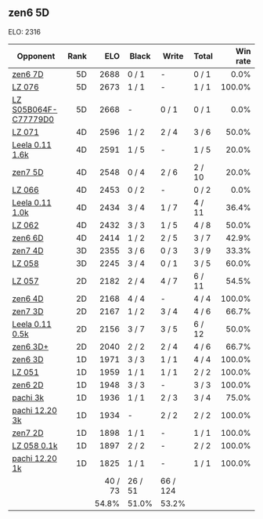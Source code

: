 ## zen6 5D ##

ELO: 2316

Opponent | Rank | ELO | Black | Write | Total | Win rate
---------|-----:|----:|-------|-------|-------|-------:
[zen6 7D](zen6%207D.md) | 5D | 2688 | 0 / 1 | - | 0 / 1 | 0.0%
[LZ 076](LZ%20076.md) | 5D | 2673 | 1 / 1 | - | 1 / 1 | 100.0%
[LZ S05B064F-C77779D0](LZ%20S05B064F-C77779D0.md) | 5D | 2668 | - | 0 / 1 | 0 / 1 | 0.0%
[LZ 071](LZ%20071.md) | 4D | 2596 | 1 / 2 | 2 / 4 | 3 / 6 | 50.0%
[Leela 0.11 1.6k](Leela%200.11%201.6k.md) | 4D | 2591 | 1 / 5 | - | 1 / 5 | 20.0%
[zen7 5D](zen7%205D.md) | 4D | 2548 | 0 / 4 | 2 / 6 | 2 / 10 | 20.0%
[LZ 066](LZ%20066.md) | 4D | 2453 | 0 / 2 | - | 0 / 2 | 0.0%
[Leela 0.11 1.0k](Leela%200.11%201.0k.md) | 4D | 2434 | 3 / 4 | 1 / 7 | 4 / 11 | 36.4%
[LZ 062](LZ%20062.md) | 4D | 2432 | 3 / 3 | 1 / 5 | 4 / 8 | 50.0%
[zen6 6D](zen6%206D.md) | 4D | 2414 | 1 / 2 | 2 / 5 | 3 / 7 | 42.9%
[zen7 4D](zen7%204D.md) | 3D | 2355 | 3 / 6 | 0 / 3 | 3 / 9 | 33.3%
[LZ 058](LZ%20058.md) | 3D | 2245 | 3 / 4 | 0 / 1 | 3 / 5 | 60.0%
[LZ 057](LZ%20057.md) | 2D | 2182 | 2 / 4 | 4 / 7 | 6 / 11 | 54.5%
[zen6 4D](zen6%204D.md) | 2D | 2168 | 4 / 4 | - | 4 / 4 | 100.0%
[zen7 3D](zen7%203D.md) | 2D | 2167 | 1 / 2 | 3 / 4 | 4 / 6 | 66.7%
[Leela 0.11 0.5k](Leela%200.11%200.5k.md) | 2D | 2156 | 3 / 7 | 3 / 5 | 6 / 12 | 50.0%
[zen6 3D+](zen6%203D+.md) | 2D | 2040 | 2 / 2 | 2 / 4 | 4 / 6 | 66.7%
[zen6 3D](zen6%203D.md) | 1D | 1971 | 3 / 3 | 1 / 1 | 4 / 4 | 100.0%
[LZ 051](LZ%20051.md) | 1D | 1959 | 1 / 1 | 1 / 1 | 2 / 2 | 100.0%
[zen6 2D](zen6%202D.md) | 1D | 1948 | 3 / 3 | - | 3 / 3 | 100.0%
[pachi 3k](pachi%203k.md) | 1D | 1936 | 1 / 1 | 2 / 3 | 3 / 4 | 75.0%
[pachi 12.20 3k](pachi%2012.20%203k.md) | 1D | 1934 | - | 2 / 2 | 2 / 2 | 100.0%
[zen7 2D](zen7%202D.md) | 1D | 1898 | 1 / 1 | - | 1 / 1 | 100.0%
[LZ 058 0.1k](LZ%20058%200.1k.md) | 1D | 1897 | 2 / 2 | - | 2 / 2 | 100.0%
[pachi 12.20 1k](pachi%2012.20%201k.md) | 1D | 1825 | 1 / 1 | - | 1 / 1 | 100.0%
 | | | 40 / 73 | 26 / 51 | 66 / 124 | 
 | | | 54.8% | 51.0% | 53.2% | 
